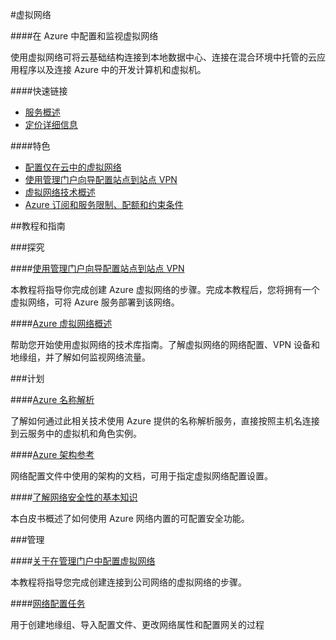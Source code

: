
<properties linkid="dev-net-Networking" urlDisplayName="Windows Azure Networking" pageTitle="Windows Azure 服务管理：虚拟网络" metaKeywords="Networking" description="" metaCanonical="" services="Networking" documentationCenter="Services" title="Configure and monitor virtual networks in Azure" authors="" solutions="" manager="" editor="" />



#虚拟网络

####在 Azure 中配置和监视虚拟网络</h4>

使用虚拟网络可将云基础结构连接到本地数据中心、连接在混合环境中托管的云应用程序以及连接 Azure 中的开发计算机和虚拟机。

####快速链接

-   [服务概述](/home/features/networking/)
-   [定价详细信息](/pricing/details/networking/)
      
####特色

-   [配置仅在云中的虚拟网络](http://msdn.microsoft.com/zh-cn/library/azure/dn631643.aspx)
-   [使用管理门户向导配置站点到站点 VPN](http://msdn.microsoft.com/zh-cn/library/azure/dn133795.aspx)
-   [虚拟网络技术概述](http://msdn.microsoft.com/zh-cn/library/azure/jj156007.aspx)
-   [Azure 订阅和服务限制、配额和约束条件](/zh-cn/documentation/articles/azure-subscription-service-limits/)

##教程和指南

###探究

####[使用管理门户向导配置站点到站点 VPN](http://msdn.microsoft.com/zh-cn/library/azure/dn133795.aspx)

本教程将指导你完成创建 Azure 虚拟网络的步骤。完成本教程后，您将拥有一个虚拟网络，可将 Azure 服务部署到该网络。

####[Azure 虚拟网络概述](http://msdn.microsoft.com/zh-cn/library/azure/jj156007.aspx)

帮助您开始使用虚拟网络的技术库指南。了解虚拟网络的网络配置、VPN 设备和地缘组，并了解如何监视网络流量。

###计划

####[Azure 名称解析](http://msdn.microsoft.com/zh-cn/library/azure/jj156088.aspx)

了解如何通过此相关技术使用 Azure 提供的名称解析服务，直接按照主机名连接到云服务中的虚拟机和角色实例。

####[Azure 架构参考](http://msdn.microsoft.com/library/azure/dd179398)      

网络配置文件中使用的架构的文档，可用于指定虚拟网络配置设置。</p>

####[了解网络安全性的基本知识](http://go.microsoft.com/fwlink/p/?linkid=389558&clcid=0x804)

本白皮书概述了如何使用 Azure 网络内置的可配置安全功能。      

###管理

####[关于在管理门户中配置虚拟网络](http://msdn.microsoft.com/zh-cn/library/azure/jj156074.aspx)

本教程将指导您完成创建连接到公司网络的虚拟网络的步骤。

####[网络配置任务](http://msdn.microsoft.com/zh-cn/library/azure/jj156206.aspx)

用于创建地缘组、导入配置文件、更改网络属性和配置网关的过程


